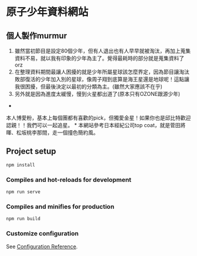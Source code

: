 # 原子少年資料網站
## 個人製作murmur
1. 雖然當初節目是設定80個少年，但有人退出也有人早早就被淘汰，再加上蒐集資料不易，就以我有印象的少年為主了。覺得最耗時的部分就是蒐集資料了orz
2. 在整理資料期間最讓人困擾的就是少年所屬星球該怎麼界定，因為節目讓淘汰敗部復活的少年加入別的星球，像周子翔到底算是海王星還是地球呢！這點讓我很困擾，但最後決定以最初的分類為主。(雖然大家應該不在乎)
3. 另外就是因為進度太緩慢，慢到火星都出道了(原本只有OZONE跟源少年)

*
本人博愛粉，基本上每個團都有喜歡的pick，但獨愛金星！如果你也是邱比特歡迎認親！！我們可以一起追星。
*
本網站參考日本經紀公司top coat，就是菅田將暉、松坂桃李那間，走一個撞色簡約風。

## Project setup
```
npm install
```

### Compiles and hot-reloads for development
```
npm run serve
```

### Compiles and minifies for production
```
npm run build
```

### Customize configuration
See [Configuration Reference](https://cli.vuejs.org/config/).

